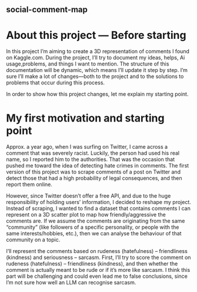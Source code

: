## social-comment-map

# About this project — Before starting

In this project I’m aiming to create a 3D representation of comments I found on Kaggle.com. During the project, I’ll try to document my ideas, helps, Ai usage,problems, and things I want to mention. The structure of this documentation will be dynamic, which means I’ll update it step by step. I’m sure I’ll make a lot of changes—both to the project and to the solutions to problems that occur during this process.

In order to show how this project changes, let me explain my starting point.

# My first motivation and starting point

Approx. a year ago, when I was surfing on Twitter, I came across a comment that was severely racist. Luckily, the person had used his real name, so I reported him to the authorities. That was the occasion that pushed me toward the idea of detecting hate crimes in comments. The first version of this project was to scrape comments of a post on Twitter and detect those that had a high probability of legal consequences, and then report them online.

However, since Twitter doesn’t offer a free API, and due to the huge responsibility of holding users’ information, I decided to reshape my project. Instead of scraping, I wanted to find a dataset that contains comments I can represent on a 3D scatter plot to map how friendly/aggressive the comments are. If we assume the comments are originating from the same “community” (like followers of a specific personality, or people with the same interests/hobbies, etc.), then we can analyse the behaviour of that community on a topic.

I’ll represent the comments based on rudeness (hatefulness) – friendliness (kindness) and seriousness – sarcasm. First, I’ll try to score the comment on rudeness (hatefulness) – friendliness (kindness), and then whether the comment is actually meant to be rude or if it’s more like sarcasm. I think this part will be challenging and could even lead me to false conclusions, since I’m not sure how well an LLM can recognise sarcasm.
